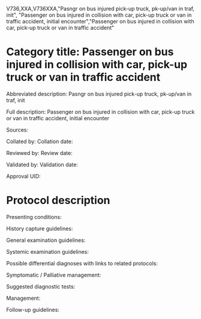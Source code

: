 V736,XXA,V736XXA,"Pasngr on bus injured pick-up truck, pk-up/van in traf, init", "Passenger on bus injured in collision with car, pick-up truck or van in traffic accident, initial encounter","Passenger on bus injured in collision with car, pick-up truck or van in traffic accident"
# Category title: Passenger on bus injured in collision with car, pick-up truck or van in traffic accident

Abbreviated description: Pasngr on bus injured pick-up truck, pk-up/van in traf, init

Full description: Passenger on bus injured in collision with car, pick-up truck or van in traffic accident, initial encounter

Sources:

Collated by:
Collation date:

Reviewed by:
Review date:

Validated by:
Validation date:

Approval UID:

# Protocol description

Presenting conditions:

History capture guidelines:

General examination guidelines:

Systemic examination guidelines:

Possible differential diagnoses with links to related protocols:

Symptomatic / Palliative management:

Suggested diagnostic tests:

Management:

Follow-up guidelines:
